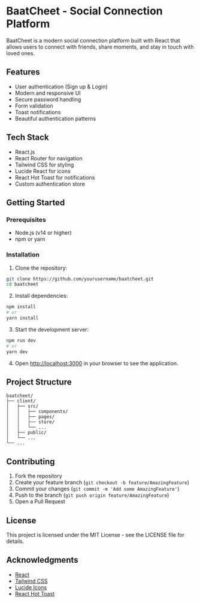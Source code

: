 # BaatCheet - Social Connection Platform

BaatCheet is a modern social connection platform built with React that allows users to connect with friends, share moments, and stay in touch with loved ones.

## Features

- User authentication (Sign up & Login)
- Modern and responsive UI
- Secure password handling
- Form validation
- Toast notifications
- Beautiful authentication patterns

## Tech Stack

- React.js
- React Router for navigation
- Tailwind CSS for styling
- Lucide React for icons
- React Hot Toast for notifications
- Custom authentication store

## Getting Started

### Prerequisites

- Node.js (v14 or higher)
- npm or yarn

### Installation

1. Clone the repository:
```bash
git clone https://github.com/yourusername/baatcheet.git
cd baatcheet
```

2. Install dependencies:
```bash
npm install
# or
yarn install
```

3. Start the development server:
```bash
npm run dev
# or
yarn dev
```

4. Open [http://localhost:3000](http://localhost:3000) in your browser to see the application.

## Project Structure

```
baatcheet/
├── client/
│   ├── src/
│   │   ├── components/
│   │   ├── pages/
│   │   ├── store/
│   │   └── ...
│   ├── public/
│   └── ...
└── ...
```

## Contributing

1. Fork the repository
2. Create your feature branch (`git checkout -b feature/AmazingFeature`)
3. Commit your changes (`git commit -m 'Add some AmazingFeature'`)
4. Push to the branch (`git push origin feature/AmazingFeature`)
5. Open a Pull Request

## License

This project is licensed under the MIT License - see the LICENSE file for details.

## Acknowledgments

- [React](https://reactjs.org/)
- [Tailwind CSS](https://tailwindcss.com/)
- [Lucide Icons](https://lucide.dev/)
- [React Hot Toast](https://react-hot-toast.com/) 